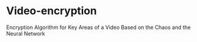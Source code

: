 # Video-encryption
Encryption Algorithm for Key Areas of a Video Based on the Chaos and the Neural Network
